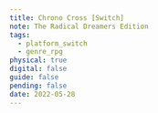 ```yaml
---
title: Chrono Cross [Switch]
note: The Radical Dreamers Edition
tags:
  - platform_switch
  - genre_rpg
physical: true
digital: false
guide: false
pending: false
date: 2022-05-28
---
```

